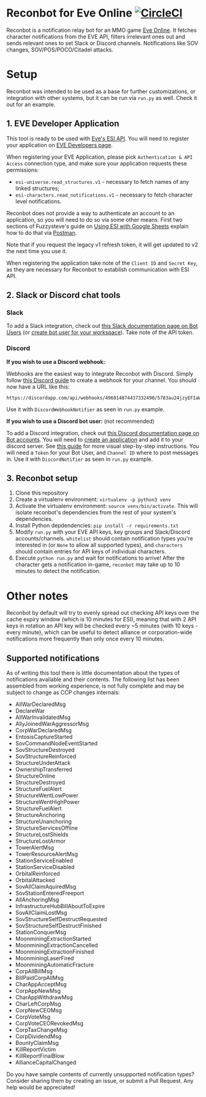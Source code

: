 Reconbot for Eve Online [![CircleCI](https://circleci.com/gh/flakas/reconbot.svg?style=svg)](https://circleci.com/gh/flakas/reconbot)
=======================

Reconbot is a notification relay bot for an MMO game [Eve Online](http://secure.eveonline.com/signup/?invc=905e73a0-eb57-49ab-8fe5-9759c2ba5e99&action=buddy).
It fetches character notifications from the EVE API, filters irrelevant ones out and sends relevant ones to set Slack or Discord channels.
Notifications like SOV changes, SOV/POS/POCO/Citadel attacks.

# Setup

Reconbot was intended to be used as a base for further customizations, or integration with other systems, but it can be run via `run.py` as well. Check it out for an example.

## 1. EVE Developer Application

This tool is ready to be used with [Eve's ESI API](https://esi.tech.ccp.is/). You will need to register your application on [EVE Developers page](https://developers.eveonline.com/applications).

When registering your EVE Application, please pick `Authentication & API Access` connection type, and make sure your application requests these permissions:

- `esi-universe.read_structures.v1` - necessary to fetch names of any linked structures;
- `esi-characters.read_notifications.v1` - necessary to fetch character level notifications.

Reconbot does not provide a way to authenticate an account to an application, so you will need to do so via some other means. First two sections of Fuzzysteve's guide on [Using ESI with Google Sheets](https://www.fuzzwork.co.uk/2017/03/14/using-esi-google-sheets/) explain how to do that via [Postman](https://www.getpostman.com/).

Note that if you request the legacy v1 refresh token, it will get updated to v2 the next time you use it.

When registering the application take note of the `Client ID` and `Secret Key`, as they are necessary for Reconbot to establish communication with ESI API.

## 2. Slack or Discord chat tools

### Slack

To add a Slack integration, check out [this Slack documentation page on Bot Users](https://api.slack.com/bot-users) (or [create bot user for your workspace](https://my.slack.com/services/new/bot)). Take note of the API token.

### Discord

__If you wish to use a Discord webhook:__

Webhooks are the easiest way to integrate Reconbot with Discord. Simply follow [this Discord guide](https://support.discordapp.com/hc/en-us/articles/228383668-Intro-to-Webhooks) to create a webhook for your channel.
You should now have a URL like this:
```
https://discordapp.com/api/webhooks/496014874437332490/5783au24jzyEFIaWnfTvJn0gFzh5REEEE3ee3e3eNKeFee3We2cIe_6e7e36ugUj5zEm
```
Use it with `DiscordWebhookNotifier` as seen in `run.py` example.

__If you wish to use a Discord bot user:__ (not recommended)

To add a Discord integration, check out [this Discord documentation page on Bot accounts](https://discordapp.com/developers/docs/topics/oauth2#bots).
You will need to [create an application](https://discordapp.com/developers/applications/me#top) and add it to your discord server.
See [this guide](https://github.com/Chikachi/DiscordIntegration/wiki/How-to-get-a-token-and-channel-ID-for-Discord) for more visual step-by-step instructions.
You will need a `Token` for your Bot User, and `Channel ID` where to post messages in.
Use it with `DiscordNotifier` as seen in `run.py` example.

## 3. Reconbot setup

1. Clone this repository
2. Create a virtualenv environment: `virtualenv -p python3 venv`
3. Activate the virtualenv environment: `source venv/bin/activate`. This will isolate reconbot's dependencies from the rest of your system's dependencies.
4. Install Python depdendencies: `pip install -r requirements.txt`
5. Modify `run.py` with your EVE API keys, key groups and Slack/Discord accounts/channels.
  `whitelist` should contain notification types you're interested in (or `None` to allow all supported types), and `characters` should contain entries for API keys of individual characters.
6. Execute `python run.py` and wait for notifications to arrive! After the character gets a notification in-game, `reconbot` may take up to 10 minutes to detect the notification.

# Other notes

Reconbot by default will try to evenly spread out checking API keys over the cache expiry window (which is 10 minutes for ESI), meaning that with 2 API keys in rotation an API key will be checked every ~5 minutes (with 10 keys - every minute), which can be useful to detect alliance or corporation-wide notifications more frequently than only once every 10 minutes.

## Supported notifications

As of writing this tool there is little documentation about the types of notifications available and their contents. The following list has been assembled from working experience, is not fully complete and may be subject to change as CCP changes internals:

- AllWarDeclaredMsg
- DeclareWar
- AllWarInvalidatedMsg
- AllyJoinedWarAggressorMsg
- CorpWarDeclaredMsg
- EntosisCaptureStarted
- SovCommandNodeEventStarted
- SovStructureDestroyed
- SovStructureReinforced
- StructureUnderAttack
- OwnershipTransferred
- StructureOnline
- StructureDestroyed
- StructureFuelAlert
- StructureWentLowPower
- StructureWentHighPower
- StructureFuelAlert
- StructureAnchoring
- StructureUnanchoring
- StructureServicesOffline
- StructureLostShields
- StructureLostArmor
- TowerAlertMsg
- TowerResourceAlertMsg
- StationServiceEnabled
- StationServiceDisabled
- OrbitalReinforced
- OrbitalAttacked
- SovAllClaimAquiredMsg
- SovStationEnteredFreeport
- AllAnchoringMsg
- InfrastructureHubBillAboutToExpire
- SovAllClaimLostMsg
- SovStructureSelfDestructRequested
- SovStructureSelfDestructFinished
- StationConquerMsg
- MoonminingExtractionStarted
- MoonminingExtractionCancelled
- MoonminingExtractionFinished
- MoonminingLaserFired
- MoonminingAutomaticFracture
- CorpAllBillMsg
- BillPaidCorpAllMsg
- CharAppAcceptMsg
- CorpAppNewMsg
- CharAppWithdrawMsg
- CharLeftCorpMsg
- CorpNewCEOMsg
- CorpVoteMsg
- CorpVoteCEORevokedMsg
- CorpTaxChangeMsg
- CorpDividendMsg
- BountyClaimMsg
- KillReportVictim
- KillReportFinalBlow
- AllianceCapitalChanged

Do you have sample contents of currently unsupported notification types? Consider sharing them by creating an issue, or submit a Pull Request. Any help would be appreciated!

